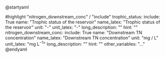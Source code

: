 @startyaml
<style>
yamlDiagram {
    highlight {
      BackGroundColor #d8e2f2
      FontColor #40454d
      FontStyle italic
    }
}
</style>
#highlight "nitrogen_downstream_conc" / "include"
trophic_status:
  include: True
  name: "Trophic status of the reservoir"
  name_latex: "Trophic status of the reservoir"
  unit: "-"
  unit_latex: "-"
  long_description: ""
  hint: ""
nitrogen_downstream_conc:
  include: True
  name: "Downstream TN concentration"
  name_latex: "Downstream TN concentration"
  unit: "mg / L"
  unit_latex: "mg L$^{-1}$"
  long_description: ""
  hint: ""
other_variables: "..."
@endyaml
